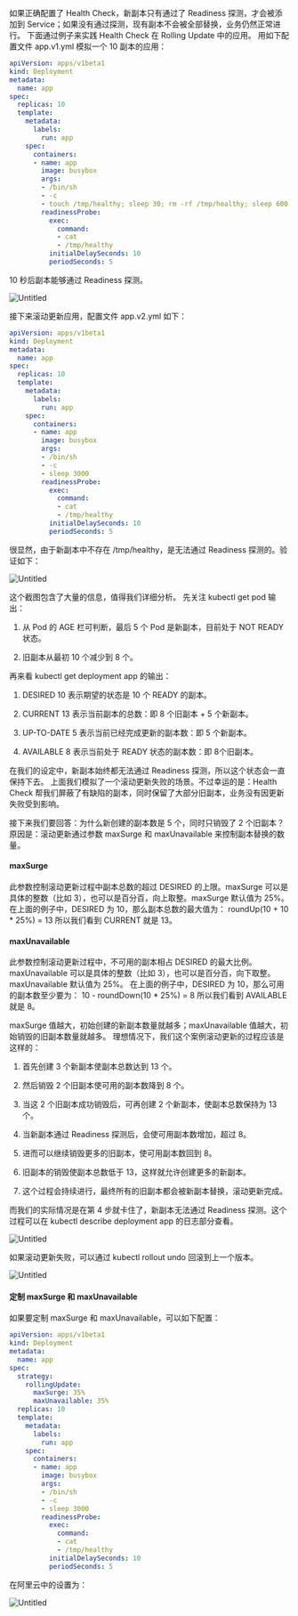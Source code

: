 

如果正确配置了 Health Check，新副本只有通过了 Readiness 探测，才会被添加到 Service；如果没有通过探测，现有副本不会被全部替换，业务仍然正常进行。
下面通过例子来实践 Health Check 在 Rolling Update 中的应用。
用如下配置文件 app.v1.yml 模拟一个 10 副本的应用：

```yaml
apiVersion: apps/v1beta1
kind: Deployment
metadata:
  name: app
spec:
  replicas: 10
  template:
    metadata:
      labels:
        run: app
    spec:
      containers:
      - name: app
        image: busybox
        args:
        - /bin/sh
        - -c
        - touch /tmp/healthy; sleep 30; rm -rf /tmp/healthy; sleep 600
        readinessProbe:
          exec:
            command:
        	- cat
        	- /tmp/healthy
          initialDelaySeconds: 10
          periodSeconds: 5
```



10 秒后副本能够通过 Readiness 探测。

![Untitled](https://raw.githubusercontent.com/yinzhipeng123/Picture_Bed/main/202208151928885.png)

接下来滚动更新应用，配置文件 app.v2.yml 如下：

```yaml
apiVersion: apps/v1beta1
kind: Deployment
metadata:
  name: app
spec:
  replicas: 10
  template:
    metadata:
      labels:
        run: app
    spec:
      containers:
      - name: app
        image: busybox
        args:
        - /bin/sh
        - -c
        - sleep 3000
        readinessProbe:
          exec:
            command:
        	- cat
        	- /tmp/healthy
          initialDelaySeconds: 10
          periodSeconds: 5
```

很显然，由于新副本中不存在 /tmp/healthy，是无法通过 Readiness 探测的。验证如下：

![Untitled](https://raw.githubusercontent.com/yinzhipeng123/Picture_Bed/main/202208151930570.png)

这个截图包含了大量的信息，值得我们详细分析。
先关注 kubectl get pod 输出：

1. 从 Pod 的 AGE 栏可判断，最后 5 个 Pod 是新副本，目前处于 NOT READY 状态。

2. 旧副本从最初 10 个减少到 8 个。

再来看 kubectl get deployment app 的输出：
1. DESIRED 10 表示期望的状态是 10 个 READY 的副本。

2. CURRENT 13 表示当前副本的总数：即 8 个旧副本 + 5 个新副本。

3. UP-TO-DATE 5 表示当前已经完成更新的副本数：即 5 个新副本。

4. AVAILABLE 8 表示当前处于 READY 状态的副本数：即 8个旧副本。

在我们的设定中，新副本始终都无法通过 Readiness 探测，所以这个状态会一直保持下去。
上面我们模拟了一个滚动更新失败的场景。不过幸运的是：Health Check 帮我们屏蔽了有缺陷的副本，同时保留了大部分旧副本，业务没有因更新失败受到影响。

接下来我们要回答：为什么新创建的副本数是 5 个，同时只销毁了 2 个旧副本？
原因是：滚动更新通过参数 maxSurge 和 maxUnavailable 来控制副本替换的数量。

#### maxSurge

此参数控制滚动更新过程中副本总数的超过 DESIRED 的上限。maxSurge 可以是具体的整数（比如 3），也可以是百分百，向上取整。maxSurge 默认值为 25%。
在上面的例子中，DESIRED 为 10，那么副本总数的最大值为：
roundUp(10 + 10 * 25%) = 13
所以我们看到 CURRENT 就是 13。

#### maxUnavailable

此参数控制滚动更新过程中，不可用的副本相占 DESIRED 的最大比例。 maxUnavailable 可以是具体的整数（比如 3），也可以是百分百，向下取整。maxUnavailable 默认值为 25%。
在上面的例子中，DESIRED 为 10，那么可用的副本数至少要为：
10 - roundDown(10 * 25%) = 8
所以我们看到 AVAILABLE 就是 8。

maxSurge 值越大，初始创建的新副本数量就越多；maxUnavailable 值越大，初始销毁的旧副本数量就越多。
理想情况下，我们这个案例滚动更新的过程应该是这样的：

1. 首先创建 3 个新副本使副本总数达到 13 个。

2. 然后销毁 2 个旧副本使可用的副本数降到 8 个。

3. 当这 2 个旧副本成功销毁后，可再创建 2 个新副本，使副本总数保持为 13 个。

4. 当新副本通过 Readiness 探测后，会使可用副本数增加，超过 8。

5. 进而可以继续销毁更多的旧副本，使可用副本数回到 8。

6. 旧副本的销毁使副本总数低于 13，这样就允许创建更多的新副本。

7. 这个过程会持续进行，最终所有的旧副本都会被新副本替换，滚动更新完成。

而我们的实际情况是在第 4 步就卡住了，新副本无法通过 Readiness 探测。这个过程可以在 kubectl describe deployment app 的日志部分查看。

![Untitled](https://raw.githubusercontent.com/yinzhipeng123/Picture_Bed/main/202208151938747.png)

如果滚动更新失败，可以通过 kubectl rollout undo 回滚到上一个版本。



![Untitled](https://raw.githubusercontent.com/yinzhipeng123/Picture_Bed/main/202208151938596.png)

#### 定制 maxSurge 和 maxUnavailable

如果要定制 maxSurge 和 maxUnavailable，可以如下配置：

```yaml
apiVersion: apps/v1beta1
kind: Deployment
metadata:
  name: app
spec:
  strategy:
    rollingUpdate:
      maxSurge: 35%
      maxUnavailable: 35%
  replicas: 10
  template:
    metadata:
      labels:
        run: app
    spec:
      containers:
      - name: app
        image: busybox
        args:
        - /bin/sh
        - -c
        - sleep 3000
        readinessProbe:
          exec:
            command:
        	- cat
        	- /tmp/healthy
          initialDelaySeconds: 10
          periodSeconds: 5
```

在阿里云中的设置为：

![Untitled](https://raw.githubusercontent.com/yinzhipeng123/Picture_Bed/main/202208151942320.png)